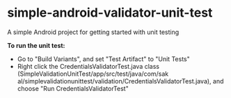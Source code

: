 # simple-android-validator-unit-test
A simple Android project for getting started with unit testing

<b>To run the unit test:</b>
- Go to "Build Variants", and set "Test Artifact" to "Unit Tests"
- Right click the CredentialsValidatorTest.java class (SimpleValidationUnitTest/app/src/test/java/com/sak
al/simplevalidationunittest/validation/CredentialsValidatorTest.java), and choose "Run CredentialsValidatorTest"
